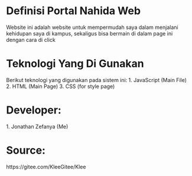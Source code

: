 <h1>Definisi Portal Nahida Web</h1>
Website ini adalah website untuk mempermudah saya dalam menjalani kehidupan saya di kampus,
sekaligus bisa bermain di dalam page ini dengan cara di click

<h1>Teknologi Yang Di Gunakan</h1>
Berikut teknologi yang digunakan pada sistem ini:
1. JavaScript (Main File)
2. HTML (Main Page)
3. CSS (for style page)

<h1>Developer: </h1>
1. Jonathan Zefanya (Me)

<h1>Source:</h1>
https://gitee.com/KleeGitee/Klee
